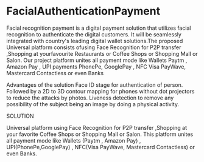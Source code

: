 # FacialAuthenticationPayment


Facial recognition payment is a digital payment solution that utilizes facial recognition to authenticate the digital customers. It will be seamlessly integrated with country's leading digital wallet solutions.The proposed Universal platform consists ofusing Face Recognition for P2P transfer ,Shopping  at yourfavourite Restaurants or  Coffee Shops or Shopping Mall or Salon. Our project  platform unites all payment mode like Wallets Paytm , Amazon Pay , UPI payments  PhonePe, GooglePay , NFC  Visa PayWave, Mastercard Contactless  or even Banks

Advantages of the solution
Face ID stage for authentication of person.
Followed by a 2D to 3D contour mapping for phones without dot projectors to reduce the attacks by photos.
Liveness detection to remove any possibility of the subject being an image by doing a physical activity.



SOLUTION

Universal platform using Face Recognition for P2P transfer ,Shopping  at your favorite Coffee Shops or Shopping Mall or Salon. This platform unites all payment mode like Wallets (Paytm , Amazon Pay) , UPI(PhonePe,GooglePay) , NFC(Visa PayWave, Mastercard Contactless) or even Banks.
